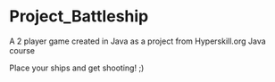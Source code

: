 # Project_Battleship

A 2 player game created in Java as a project from Hyperskill.org Java course

Place your ships and get shooting! ;)
